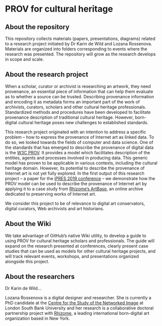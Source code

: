 # PROV for cultural heritage

## About the repository 
This repository collects materials (papers, presentations, diagrams) related to a research project initiated by Dr Karin de Wild and Lozana Rossenova. Materials are organized into folders corresponding to events where the research was presented. The repository will grow as the research develops in scope and scale.

## About the research project

When a scholar, curator or archivist is researching an artwork, they need provenance, an essential piece of information that can help them evaluate as to whether a source can be trusted. Describing provenance information and encoding it as metadata forms an important part of the work of archivists, curators, scholars and other cultural heritage professionals. Standardized methods and procedures have been developed to facilitate provenance description of traditional cultural heritage. However, born-digital cultural heritage poses new challenges to established standards. 

This research project originated with an intention to address a specific problem – how to express the provenance of Internet art as linked data. To do so, we looked towards the fields of computer and data science. One of the standards that has emerged to describe the provenance of digital data is the [W3C PROV](https://www.w3.org/TR/prov-overview/). It provides a model which facilitates description of the entities, agents and processes involved in producing data. This generic model has proven to be applicable in various contexts, including the cultural heritage domain. However, its potential to describe the provenance of Internet art is not yet fully explored. In the first output of this research project – a paper for the [iPRES 2019 conference](https://ipres2019.org/) – we demonstrate how the PROV model can be used to describe the provenance of Internet art by applying it to a case study from [Rhizome’s ArtBase](https://rhizome.org/art/artbase/), an online archive dedicated to preserving works of Internet art. 

We consider this project to be of relevance to digital art conservators, digital curators, Web archivists and art historians.

## About the Wiki

We take advantage of GitHub’s native Wiki utility, to develop a guide to using PROV for cultural heritage scholars and professionals. The guide will expand on the research presented at conferences, clearly present case studies that can be used as models for other cultural heritage projects, and will track relevant events, workshops, and presentations organized alongside this project. 

## About the researchers

Dr Karin de Wild…

Lozana Rossenova is a digital designer and researcher. She is currently a PhD candidate at the [Centre for the Study of the Networked Image](https://www.centreforthestudyof.net/) at London South Bank University and her research is a collaborative doctoral partnership project with [Rhizome](https://rhizome.org/), a leading international born-digital art organization based in New York.

